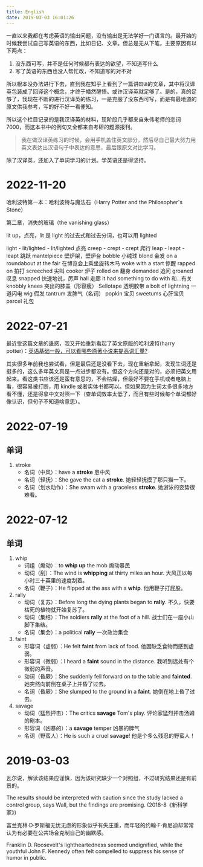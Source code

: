 ```yaml
---
title: English
date: 2019-03-03 16:01:26
---
```


一直以来我都在考虑英语的输出问题，没有输出是无法学好一门语言的。最开始的时候我尝试自己写英语的东西，比如日记、文章。但总是无从下笔，主要原因有以下两点：

1. 没东西可写，并不是任何时候都有表达的欲望，不知道写什么
2. 写了英语的东西也没人帮忙改，不知道写的对不对

所以根本没办法进行下去，直到我在知乎上看到了一篇讲`回译`的文章，其中将汉译英包装成了回译这个概念，才终于幡然醒悟。或许汉译英就足够了。是的，真的足够了，我现在不断的进行汉译英的练习，一是克服了没东西可写，而是有最地道的原文供我参考，写的好不好一看便知。

所以这个栏目记录的是我汉译英的材料，现阶段几乎都来自朱伟老师的恋词 7000，而这本书中的例句又全都来自考研的题源报刊。

> 我在做汉译英练习的时候，会用手机盖住英文部分，然后尽自己最大努力用英文表达出汉语句子中表达的意思，最后跟原文对比学习。

除了汉译英，还加入了单词学习的计划。学英语还是得坚持。

# 2022-11-20

哈利波特第一本：哈利波特与魔法石（Harry Potter and the Philosopher's Stone）

第二章，消失的玻璃（the vanishing glass）

lit up，点亮，lit 是 light 的过去式和过去分词，也可以用 lighted

light - lit/lighted - lit/lighted 点亮
creep - crept - crept 爬行
leap - leapt - leapt 跳跃
mantelpiece 壁炉架，壁炉台
bobble 小绒球
blond 金发
on a roundabout at the fair 在博览会上乘坐旋转木马
woke with a start 惊醒
rapped on 拍打
screeched 尖叫
cooker 炉子
rolled on 翻身
demanded 追问
groaned 叹息
snapped 快速地说，厉声
hall 走廊
it had something to do with 和...有关
knobbly knees 突出的膝盖（形容瘦）
Sellotape 透明胶带
a bolt of lightning 一道闪电
wig 假发
tantrum 发脾气（名词）
popkin 宝贝
sweetums 心肝宝贝
parcel 礼包

# 2022-07-21

最近受这篇文章的蛊惑，我又开始重新看起了英文原版的哈利波特(harry potter)：[英语基础一般，可以看哪些原著小说来提高词汇量?](https://www.douban.com/note/670300318/?_i=8412505refpEge)

其实很多年前我也尝试看，但是最后还是没看下去，现在重新拿起，发现生词还是挺多的，这么多年英文真是一点进步都没有。但这个方向还是对的，必须把英文用起来。看这类书应该还是蛮有意思的，不会枯燥，但最好不要在手机或者电脑上看，很容易被打断，用 kindle 或者实体书都可以。但如果因为生词太多很多地方看不懂，还是得拿中文对照一下（查单词效率太低了，而且有些时候每个单词都好像认识，但句子不知道啥意思）。

# 2022-07-19

## 单词

1. stroke
   - 名词（中风）：have a **stroke** 患中风
   - 名词（轻抚）：She gave the cat a **stroke**. 她轻轻抚摸了那只猫一下。
   - 名词（划水动作）：She swam with a graceless **stroke**. 她游泳的姿势很难看。

# 2022-07-12

## 单词

1. whip
   - 词组（煽动）：to **whip up** the mob 煽动暴民
   - 动词（刮）：The wind is **whipping** at thirty miles an hour. 大风正以每小时三十英里的速度刮着。
   - 名词（鞭子）：He flipped at the ass with a **whip**. 他用鞭子打屁股。
2. rally
   - 动词（复苏）：Before long the dying plants began to **rally**. 不久，快要枯死的植物就开始复苏了。
   - 动词（集结）：The soldiers **rally** at the foot of a hill. 战士们在一座小山脚下集结。
   - 名词（集会）：a political **rally** 一次政治集会
3. faint
   - 形容词（虚弱）：He felt **faint** from lack of food. 他因缺乏食物而感到虚弱。
   - 形容词（微弱）：I heard a **faint** sound in the distance. 我听到远处有个微弱的声音。
   - 动词（昏厥）：She suddenly fell forward on to the table and **fainted**. 她突然向前倒在桌子上并昏了过去。
   - 名词（昏厥）：She slumped to the ground in a **faint**. 她倒在地上昏了过去。
4. savage
   - 动词（猛烈抨击）：The critics **savage** Tom's play. 评论家猛烈抨击汤姆的剧本。
   - 形容词（凶暴的）：a **savage** temper 凶暴的脾气
   - 名词（野蛮人）：He is such a cruel **savage**! 他是个多么残忍的野蛮人！

# 2019-03-03

瓦尔说，解读该结果应谨慎，因为该研究缺少一个对照组，不过研究结果还是有前景的。

The results should be interpreted with caution since the study lacked a control group, says Wall, but the findings are promising. (2018-8《新科学家》)

富兰克林·D·罗斯福无忧无虑的形象似乎有失庄重，而年轻的约翰·F·肯尼迪却常常认为有必要在公共场合克制自己的幽默感。

Franklin D. Roosevelt's lightheartedness seemed undignified, while the youthful John F. Kennedy often felt compelled to suppress his sense of humor in public.
